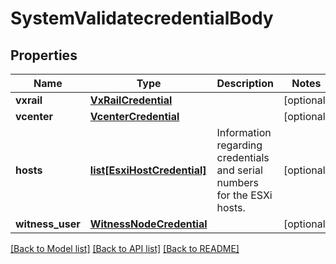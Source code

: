 # SystemValidatecredentialBody

## Properties
Name | Type | Description | Notes
------------ | ------------- | ------------- | -------------
**vxrail** | [**VxRailCredential**](VxRailCredential.md) |  | [optional] 
**vcenter** | [**VcenterCredential**](VcenterCredential.md) |  | [optional] 
**hosts** | [**list[EsxiHostCredential]**](EsxiHostCredential.md) | Information regarding credentials and serial numbers for the ESXi hosts. | [optional] 
**witness_user** | [**WitnessNodeCredential**](WitnessNodeCredential.md) |  | [optional] 

[[Back to Model list]](../README.md#documentation-for-models) [[Back to API list]](../README.md#documentation-for-api-endpoints) [[Back to README]](../README.md)


